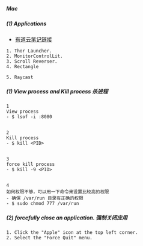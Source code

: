 ##### Mac

##### (1) Applications

- [有道云笔记链接](https://note.youdao.com/web/#/file/recent/note/WEBaad2feadd11c06ba3c517549eb116427/)

```
1. Thor Launcher.
2. MonitorControlLit.
3. Scroll Reverser.
4. Rectangle

5. Raycast
```

##### (1) View process and Kill process 杀进程

```
1
View process
- $ lsof -i :8080


2
Kill process
- $ kill <PID>


3
force kill process
- $ kill -9 <PID>


4
如何权限不够，可以用一下命令来设置比较高的权限
- 确保 /var/run 目录有正确的权限
- $ sudo chmod 777 /var/run
```

##### (2) forcefully close an application. 强制关闭应用

```
1. Click the "Apple" icon at the top left corner.
2. Select the "Force Quit" menu.
```
